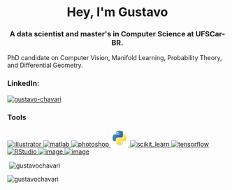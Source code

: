 <h1 align="center">Hey, I'm Gustavo</h1>
<h3 align="center">A data scientist and master's in Computer Science at UFSCar-BR.</h3>

PhD candidate on Computer Vision, Manifold Learning, Probability Theory, and Differential Geometry. 


<h3 align="left">LinkedIn:</h3>
<p align="left">
<a href="https://linkedin.com/in/gustavo-chavari" target="blank"><img align="center" src="https://raw.githubusercontent.com/rahuldkjain/github-profile-readme-generator/master/src/images/icons/Social/linked-in-alt.svg" alt="gustavo-chavari" height="30" width="40" /></a>
</p>

<h3 align="left">Tools</h3>
<p align="left"> <a href="https://www.adobe.com/in/products/illustrator.html" target="_blank"> <img src="https://www.vectorlogo.zone/logos/adobe_illustrator/adobe_illustrator-icon.svg" alt="illustrator" width="40" height="40"/> </a> <a href="https://www.mathworks.com/" target="_blank"> <img src="https://upload.wikimedia.org/wikipedia/commons/2/21/Matlab_Logo.png" alt="matlab" width="40" height="40"/> </a> <a href="https://www.photoshop.com/en" target="_blank"> <img src="https://logodownload.org/wp-content/uploads/2019/10/adobe-photoshop-logo-1.png" alt="photoshop" width="40" height="40"/> </a> <a href="https://www.python.org" target="_blank"> <img src="https://raw.githubusercontent.com/devicons/devicon/master/icons/python/python-original.svg" alt="python" width="40" height="40"/> </a> <a href="https://scikit-learn.org/" target="_blank"> <img src="https://upload.wikimedia.org/wikipedia/commons/0/05/Scikit_learn_logo_small.svg" alt="scikit_learn" width="40" height="40"/> </a> <a href="https://www.tensorflow.org" target="_blank"> <img src="https://www.vectorlogo.zone/logos/tensorflow/tensorflow-icon.svg" alt="tensorflow" width="40" height="40"/> </a> <a href="https://www.rstudio.com/" target="_blank"> <img src="https://www.r-project.org/Rlogo.png" alt="RStudio" width="40" height="40"> </a><a href="https://pytorch.org" target="_blank"> <img width="40" height="40" alt="image" src="https://www.vectorlogo.zone/logos/pytorch/pytorch-icon.svg" alt="pyTorch" /> </a> <a href="https://cloud.google.com/" target="_blank"> <img width="40" height="40" alt="image" src="https://www.vectorlogo.zone/logos/google_cloud/google_cloud-icon.svg" alt="Google Cloud" /> </a>


</p>

<p>&nbsp;<img align="center" src="https://github-readme-stats.vercel.app/api?username=gustavochavari&show_icons=true&locale=en" alt="gustavochavari" /></p>


<p align="left"> <img src="https://komarev.com/ghpvc/?username=gustavochavari&label=Profile%20views&color=0e75b6&style=flat" alt="gustavochavari" /> </p>

